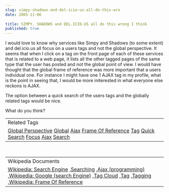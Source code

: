 ```yaml
---
slug: simpy-shadows-and-del-icio-us-all-do-this-wro
date: 2005-11-06
 
title: SIMPY, SHADOWS and DEL.ICIO.US all do this wrong I think
published: true
---
```

I would love to know why services like Simpy and Shadows (to some extent) and del.icio.us all focus on a users tags and not the global perspective.  It seems that when I click on a tag on the front page of each of these services that is related to a web page, it lists all the other tagged pages of the same type that the user has posted and not the global point of view.  I would have thought that the global frame of reference was more important that a users individual one.  For instance I might have one 1 AJAX tag in my profile, what is the point in seeing that, I would be more initerested in what everyone else reckons is AJAX.<p />The option between a quick search of the users tags and the globally related tags would be nice.<p />What do you think?<p /><table class="TechnoratiHead TagHeader">
<tr><td>Related Tags</td></tr>
<tr class="Technorati"><td>
<a href="https://paul.kinlan.me/tags/Global%20Perspective" class="Tag" rel="tag">Global Perspective</a> <a href="https://paul.kinlan.me/tags/Global" class="Tag" rel="tag">Global</a> <a href="https://paul.kinlan.me/tags/Ajax" class="Tag" rel="tag">Ajax</a> <a href="https://paul.kinlan.me/tags/Frame%20Of%20Reference" class="Tag" rel="tag">Frame Of Reference</a> <a href="https://paul.kinlan.me/tags/Tag" class="Tag" rel="tag">Tag</a> <a href="https://paul.kinlan.me/tags/Quick%20Search" class="Tag" rel="tag">Quick Search</a> <a href="https://paul.kinlan.me/tags/Focus" class="Tag" rel="tag">Focus</a> <a href="https://paul.kinlan.me/tags/Ajax" class="Tag" rel="tag">Ajax</a> <a href="https://paul.kinlan.me/tags/Search" class="Tag" rel="tag">Search</a>
</td></tr>
</table><br /><table class="TechnoratiHead TagHeader">
<tr><td>Wikipedia Documents</td></tr>
<tr class="Technorati"><td>
<a href="http://en.wikipedia.org/wiki/Search_engine">Wikipedia: Search Engine</a> ,<a href="http://en.wikipedia.org/wiki/Search">Searching</a> ,<a href="http://en.wikipedia.org/wiki/Ajax_(programming)">Ajax (programming)</a> ,<a href="http://en.wikipedia.org/wiki/Google_(search_engine)">Wikipedia: Google (search Engine)</a> ,<a href="http://en.wikipedia.org/wiki/Tag_cloud">Tag Cloud</a> ,<a href="http://en.wikipedia.org/wiki/Tag">Tag</a> ,<a href="http://en.wikipedia.org/wiki/Tagging">Tagging</a> ,<a href="http://en.wikipedia.org/wiki/Frame_of_reference">Wikipedia: Frame Of Reference</a>
</td></tr>
</table><div class="blogger-post-footer"><img class="posterous_download_image" src="https://blogger.googleusercontent.com/tracker/8109338-113123695435555947?l=www.kinlan.co.uk%2Findex.html" height="1" alt="" width="1" /></div>

